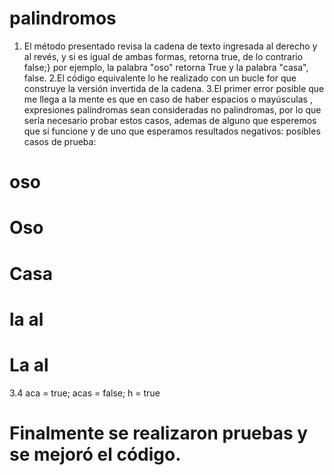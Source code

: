 # palindromos
1. El método presentado revisa la cadena de texto ingresada al derecho y al revés, y si es igual de ambas formas, retorna true, de lo contrario false;}
por ejemplo, la palabra "oso" retorna True y la palabra "casa", false.
2.El código equivalente lo he realizado con un bucle for que construye la versión invertida de la cadena.
3.El primer error posible que me llega a la mente es que en caso de haber espacios o mayúsculas , expresiones palíndromas sean consideradas
no palindromas, por lo que sería necesario probar estos casos, ademas de alguno que esperemos que si funcione y de uno que esperamos resultados negativos:
posibles casos de prueba:
# oso
# Oso
# Casa
# la al
# La al

3.4 aca = true; acas = false; h = true
# Finalmente se realizaron pruebas y se mejoró el código.
